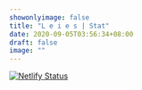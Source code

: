 ```yaml
---
showonlyimage: false
title: "L e i e s | Stat"
date: 2020-09-05T03:56:34+08:00
draft: false
image: ""
---
```


[![Netlify Status](https://api.netlify.com/api/v1/badges/5b3a51e2-9761-4b42-bad0-4bd32c0c15a7/deploy-status)](https://app.netlify.com/sites/leies/deploys)